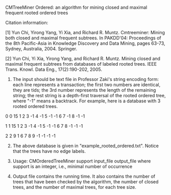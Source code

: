CMTreeMiner Ordered: an algorithm for mining closed and maximal frequent rooted ordered trees

Citation information:

[1] Yun Chi, Yirong Yang, Yi Xia, and Richard R. Muntz. Cmtreeminer: Mining both closed and maximal frequent subtrees. In PAKDD'04: Proceedings of the 8th Pacific-Asia in Knowledge Discovery and Data Mining, pages 63-73, Sydney, Australia, 2004. Springer.

[2] Yun Chi, Yi Xia, Yirong Yang, and Richard R. Muntz. Mining closed and maximal frequent subtrees from databases of labeled rooted trees. IEEE Trans. Knowl. Data Eng., 17(2):190-202, 2005.

1) The input should be text file in Professor Zaki's string encoding form: each line represents a transaction; the first two numbers are identical, they are tids; the 3rd number represents the length of the remaining string; the rest string is a depth-first traversal of the rooted ordered tree, where "-1" means a backtrack. For example, here is a database with 3 rooted ordered trees.

0 0 15 1 2 3 -1 4 -1 5 -1 -1 6 7 -1 8 -1 -1

1 1 15 1 2 3 -1 4 -1 5 -1 -1 6 7 8 -1 -1 -1

2 2 9 1 6 7 8 9 -1 -1 -1 -1

2) The above database is given in "example_rooted_ordered.txt". Notice that the trees have no edge labels.

3) Usage: CMOrderedTreeMiner support input_file output_file
where support is an integer, i.e., minimal number of occurrence

4) Output file contains the running time. It also contains the number of trees that have been checked by the algorithm, the number of closed trees, and the number of maximal trees, for each tree size.
